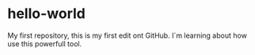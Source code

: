 # hello-world
My first repository, this is my first edit ont GitHub.
I´m learning about how use this powerfull tool.

